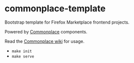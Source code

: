 commonplace-template
====================

Bootstrap template for Firefox Marketplace frontend projects.

Powered by [Commonplace](http://github.com/mozilla/commonplace) components.

Read the [Commonplace wiki](https://github.com/mozilla/commonplace/wiki/_pages)
for usage.

- ```make init```
- ```make serve```
